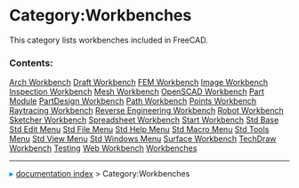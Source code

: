 # Category:Workbenches
This category lists workbenches included in FreeCAD.

### Contents:

    
  [Arch Workbench](Arch_Workbench.md)                                 [Draft Workbench](Draft_Workbench.md)             [FEM Workbench](FEM_Workbench.md)
  [Image Workbench](Image_Workbench.md)                               [Inspection Workbench](Inspection_Workbench.md)   [Mesh Workbench](Mesh_Workbench.md)
  [OpenSCAD Workbench](OpenSCAD_Workbench.md)                         [Part Module](Part_Module.md)                     [PartDesign Workbench](PartDesign_Workbench.md)
  [Path Workbench](Path_Workbench.md)                                 [Points Workbench](Points_Workbench.md)           [Raytracing Workbench](Raytracing_Workbench.md)
  [Reverse Engineering Workbench](Reverse_Engineering_Workbench.md)   [Robot Workbench](Robot_Workbench.md)             [Sketcher Workbench](Sketcher_Workbench.md)
  [Spreadsheet Workbench](Spreadsheet_Workbench.md)                   [Start Workbench](Start_Workbench.md)             [Std Base](Std_Base.md)
  [Std Edit Menu](Std_Edit_Menu.md)                                   [Std File Menu](Std_File_Menu.md)                 [Std Help Menu](Std_Help_Menu.md)
  [Std Macro Menu](Std_Macro_Menu.md)                                 [Std Tools Menu](Std_Tools_Menu.md)               [Std View Menu](Std_View_Menu.md)
  [Std Windows Menu](Std_Windows_Menu.md)                             [Surface Workbench](Surface_Workbench.md)         [TechDraw Workbench](TechDraw_Workbench.md)
  [Testing](Testing.md)                                               [Web Workbench](Web_Workbench.md)                 [Workbenches](Workbenches.md)



---
![](images/Right_arrow.png) [documentation index](../README.md) > Category:Workbenches
